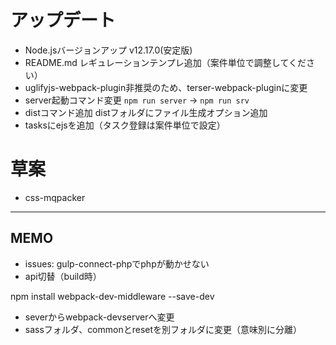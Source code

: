 
# アップデート
- Node.jsバージョンアップ v12.17.0(安定版)
- README.md レギュレーションテンプレ追加（案件単位で調整してください）
- uglifyjs-webpack-plugin非推奨のため、terser-webpack-pluginに変更
- server起動コマンド変更 `npm run server` → `npm run srv`
- distコマンド追加 distフォルダにファイル生成オプション追加
- tasksにejsを追加（タスク登録は案件単位で設定）


# 草案


- css-mqpacker



-----
## MEMO
- issues: gulp-connect-phpでphpが動かせない
- api切替（build時）

npm install webpack-dev-middleware --save-dev
- severからwebpack-devserverへ変更
- sassフォルダ、commonとresetを別フォルダに変更（意味別に分離）


